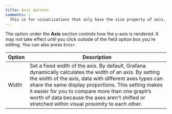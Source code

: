 ```yaml
---
title: Axis options
comments: |
  This is for visualizations that only have the size property of axis. Other visualizations should use axis-options-all.
---
```


The option under the **Axis** section controls how the y-axis is rendered. It may not take effect until you click outside of the field option box you're editing. You can also press `Enter`.

| Option | Description                                                                                                                                                                                                                                                                                                                                                                      |
| ------ | -------------------------------------------------------------------------------------------------------------------------------------------------------------------------------------------------------------------------------------------------------------------------------------------------------------------------------------------------------------------------------- |
| Width  | Set a fixed width of the axis. By default, Grafana dynamically calculates the width of an axis. By setting the width of the axis, data with different axes types can share the same display proportions. This setting makes it easier for you to compare more than one graph’s worth of data because the axes aren't shifted or stretched within visual proximity to each other. |
